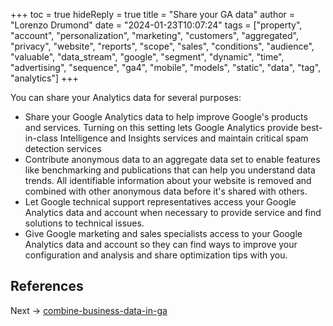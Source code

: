 +++
toc = true
hideReply = true
title = "Share your GA data"
author = "Lorenzo Drumond"
date = "2024-01-23T10:07:24"
tags = ["property",  "account",  "personalization",  "marketing",  "customers",  "aggregated",  "privacy",  "website",  "reports",  "scope",  "sales",  "conditions",  "audience",  "valuable",  "data_stream",  "google",  "segment",  "dynamic",  "time",  "advertising",  "sequence",  "ga4",  "mobile",  "models",  "static",  "data",  "tag",  "analytics"]
+++


You can share your Analytics data for several purposes:
- Share your Google Analytics data to help improve Google's products and services. Turning on this setting lets Google Analytics provide best-in-class Intelligence and Insights services and maintain critical spam detection services
- Contribute anonymous data to an aggregate data set to enable features like benchmarking and publications that can help you understand data trends. All identifiable information about your website is removed and combined with other anonymous data before it's shared with others.
- Let Google technical support representatives access your Google Analytics data and account when necessary to provide service and find solutions to technical issues.
- Give Google marketing and sales specialists access to your Google Analytics data and account so they can find ways to improve your configuration and analysis and share optimization tips with you.

## References

Next -> [combine-business-data-in-ga](/wiki/combine-business-data-in-ga/)
